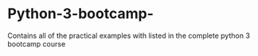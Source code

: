 # Python-3-bootcamp-
Contains all of the practical examples with  listed in the complete python 3 bootcamp course 
